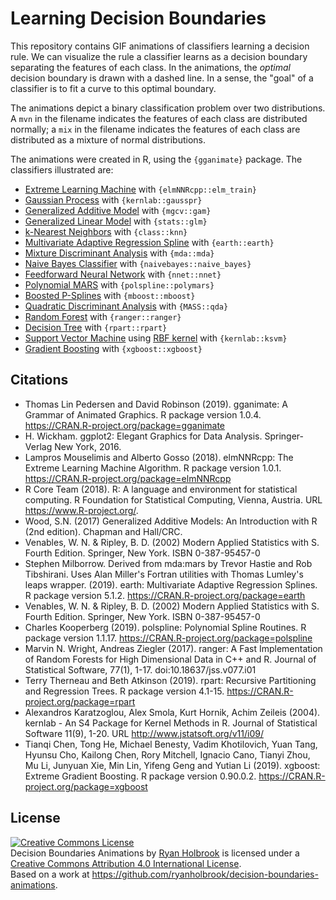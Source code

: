 # Learning Decision Boundaries #

This repository contains GIF animations of classifiers learning a decision rule. We can visualize the rule a classifier learns as a decision boundary separating the features of each class. In the animations, the *optimal* decision boundary is drawn with a dashed line. In a sense, the "goal" of a classifier is to fit a curve to this optimal boundary.

The animations depict a binary classification problem over two distributions. A `mvn` in the filename indicates the features of each class are distributed normally; a `mix` in the filename indicates the features of each class are distributed as a mixture of normal distributions.

The animations were created in R, using the `{gganimate}` package. The classifiers illustrated are:

+ [Extreme Learning Machine](https://en.wikipedia.org/wiki/Extreme_learning_machine) with `{elmNNRcpp::elm_train}`
+ [Gaussian Process](https://en.wikipedia.org/wiki/Kriging) with `{kernlab::gausspr}`
+ [Generalized Additive Model](https://en.wikipedia.org/wiki/Generalized_additive_model) with `{mgcv::gam}`
+ [Generalized Linear Model](https://en.wikipedia.org/wiki/Generalized_linear_model) with `{stats::glm}`
+ [k-Nearest Neighbors](https://en.wikipedia.org/wiki/K-nearest_neighbors_algorithm) with `{class::knn}`
+ [Multivariate Adaptive Regression Spline](https://en.wikipedia.org/wiki/Multivariate_adaptive_regression_spline) with `{earth::earth}`
+ [Mixture Discriminant Analysis](https://web.stanford.edu/~hastie/TALKS/mfpda.pdf) with `{mda::mda}`
+ [Naive Bayes Classifier](https://en.wikipedia.org/wiki/Naive_Bayes_classifier) with `{naivebayes::naive_bayes}`
+ [Feedforward Neural Network](https://en.wikipedia.org/wiki/Feedforward_neural_network) with `{nnet::nnet}`
+ [Polynomial MARS](http://kooperberg.fhcrc.org/monopdf/mono.html) with `{polspline::polymars}`
+ [Boosted P-Splines](https://en.wikipedia.org/wiki/B-spline) with `{mboost::mboost}`
+ [Quadratic Discriminant Analysis](https://en.wikipedia.org/wiki/Quadratic_classifier) with `{MASS::qda}`
+ [Random Forest](https://en.wikipedia.org/wiki/Random_forest) with `{ranger::ranger}`
+ [Decision Tree](https://en.wikipedia.org/wiki/Decision_tree_learning) with `{rpart::rpart}`
+ [Support Vector Machine](https://en.wikipedia.org/wiki/Support-vector_machine) using [RBF kernel](https://en.wikipedia.org/wiki/Radial_basis_function_kernel) with `{kernlab::ksvm}`
+ [Gradient Boosting](https://en.wikipedia.org/wiki/Gradient_boosting) with `{xgboost::xgboost}`

## Citations ##

+  Thomas Lin Pedersen and David Robinson (2019). gganimate: A Grammar
   of Animated Graphics. R package version 1.0.4.
   https://CRAN.R-project.org/package=gganimate
+  H. Wickham. ggplot2: Elegant Graphics for Data Analysis.
   Springer-Verlag New York, 2016.
+  Lampros Mouselimis and Alberto Gosso (2018). elmNNRcpp: The Extreme
   Learning Machine Algorithm. R package version 1.0.1.
   https://CRAN.R-project.org/package=elmNNRcpp
+  R Core Team (2018). R: A language and environment for statistical
   computing. R Foundation for Statistical Computing, Vienna, Austria.
   URL https://www.R-project.org/.
+  Wood, S.N. (2017) Generalized Additive Models: An Introduction with R
   (2nd edition). Chapman and Hall/CRC.
+  Venables, W. N. & Ripley, B. D. (2002) Modern Applied Statistics with
   S. Fourth Edition. Springer, New York. ISBN 0-387-95457-0
+  Stephen Milborrow. Derived from mda:mars by Trevor Hastie and Rob
   Tibshirani. Uses Alan Miller's Fortran utilities with Thomas Lumley's
   leaps wrapper. (2019). earth: Multivariate Adaptive Regression
   Splines. R package version 5.1.2.
   https://CRAN.R-project.org/package=earth
+  Venables, W. N. & Ripley, B. D. (2002) Modern Applied Statistics with
   S. Fourth Edition. Springer, New York. ISBN 0-387-95457-0
+  Charles Kooperberg (2019). polspline: Polynomial Spline Routines. R
   package version 1.1.17. https://CRAN.R-project.org/package=polspline
+  Marvin N. Wright, Andreas Ziegler (2017). ranger: A Fast
   Implementation of Random Forests for High Dimensional Data in C++ and
   R. Journal of Statistical Software, 77(1), 1-17.
   doi:10.18637/jss.v077.i01
+  Terry Therneau and Beth Atkinson (2019). rpart: Recursive
   Partitioning and Regression Trees. R package version 4.1-15.
   https://CRAN.R-project.org/package=rpart
+  Alexandros Karatzoglou, Alex Smola, Kurt Hornik, Achim Zeileis
   (2004). kernlab - An S4 Package for Kernel Methods in R. Journal of
   Statistical Software 11(9), 1-20. URL
   http://www.jstatsoft.org/v11/i09/
+  Tianqi Chen, Tong He, Michael Benesty, Vadim Khotilovich, Yuan Tang,
   Hyunsu Cho, Kailong Chen, Rory Mitchell, Ignacio Cano, Tianyi Zhou,
   Mu Li, Junyuan Xie, Min Lin, Yifeng Geng and Yutian Li (2019).
   xgboost: Extreme Gradient Boosting. R package version 0.90.0.2.
   https://CRAN.R-project.org/package=xgboost

## License ##

<a rel="license" href="http://creativecommons.org/licenses/by/4.0/"><img alt="Creative Commons License" style="border-width:0" src="https://i.creativecommons.org/l/by/4.0/88x31.png" /></a><br /><span xmlns:dct="http://purl.org/dc/terms/" href="http://purl.org/dc/dcmitype/MovingImage" property="dct:title" rel="dct:type">Decision Boundaries Animations</span> by <a xmlns:cc="http://creativecommons.org/ns#" href="https://twitter.com/ryanpholbrook" property="cc:attributionName" rel="cc:attributionURL">Ryan Holbrook</a> is licensed under a <a rel="license" href="http://creativecommons.org/licenses/by/4.0/">Creative Commons Attribution 4.0 International License</a>.<br />Based on a work at <a xmlns:dct="http://purl.org/dc/terms/" href="https://github.com/ryanholbrook/decision-boundaries-animations" rel="dct:source">https://github.com/ryanholbrook/decision-boundaries-animations</a>.

